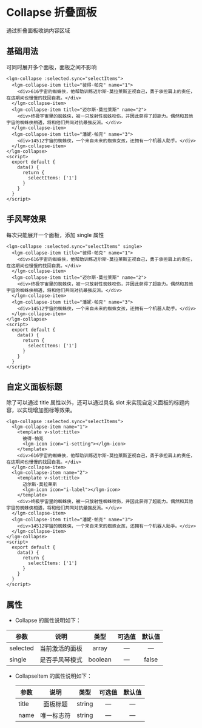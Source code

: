# Collapse  折叠面板
通过折叠面板收纳内容区域
## 基础用法
可同时展开多个面板，面板之间不影响
<ClientOnly>
 <collapse-demo-1></collapse-demo-1>
</ClientOnly>

```vue
<lgm-collapse :selected.sync="selectItems">
  <lgm-collapse-item title="彼得·帕克" name="1">
    <div>616宇宙的蜘蛛侠，他帮助训练迈尔斯·莫拉莱斯正视自己，勇于承担肩上的责任，在这期间也慢慢的找回自我。</div>
  </lgm-collapse-item>
  <lgm-collapse-item title="迈尔斯·莫拉莱斯" name="2">
    <div>终极宇宙里的蜘蛛侠，被一只放射性蜘蛛咬伤，并因此获得了超能力。偶然和其他宇宙的蜘蛛侠相遇，将和他们共同对抗最强反派。</div>
  </lgm-collapse-item>
  <lgm-collapse-item title="潘妮·帕克" name="3">
    <div>14512宇宙的蜘蛛侠，一个来自未来的蜘蛛女孩，还拥有一个机器人助手。</div>
  </lgm-collapse-item>
</lgm-collapse>
<script>
  export default {
    data() {
      return {
        selectItems: ['1']
      }
    }
  }
</script>
```

## 手风琴效果
每次只能展开一个面板，添加 single 属性
<ClientOnly>
 <collapse-demo-2></collapse-demo-2>
</ClientOnly>

```vue
<lgm-collapse :selected.sync="selectItems" single>
  <lgm-collapse-item title="彼得·帕克" name="1">
    <div>616宇宙的蜘蛛侠，他帮助训练迈尔斯·莫拉莱斯正视自己，勇于承担肩上的责任，在这期间也慢慢的找回自我。</div>
  </lgm-collapse-item>
  <lgm-collapse-item title="迈尔斯·莫拉莱斯" name="2">
    <div>终极宇宙里的蜘蛛侠，被一只放射性蜘蛛咬伤，并因此获得了超能力。偶然和其他宇宙的蜘蛛侠相遇，将和他们共同对抗最强反派。</div>
  </lgm-collapse-item>
  <lgm-collapse-item title="潘妮·帕克" name="3">
    <div>14512宇宙的蜘蛛侠，一个来自未来的蜘蛛女孩，还拥有一个机器人助手。</div>
  </lgm-collapse-item>
</lgm-collapse>
<script>
  export default {
    data() {
      return {
        selectItems: ['1']
      }
    }
  }
</script>
```

## 自定义面板标题
除了可以通过 title 属性以外，还可以通过具名 slot 来实现自定义面板的标题内容，以实现增加图标等效果。
<ClientOnly>
 <collapse-demo-3></collapse-demo-3>
</ClientOnly>

```vue
<lgm-collapse :selected.sync="selectItems">
  <lgm-collapse-item name="1">
    <template v-slot:title>
      彼得·帕克
      <lgm-icon icon="i-setting"></lgm-icon>
    </template>
    <div>616宇宙的蜘蛛侠，他帮助训练迈尔斯·莫拉莱斯正视自己，勇于承担肩上的责任，在这期间也慢慢的找回自我。</div>
  </lgm-collapse-item>
  <lgm-collapse-item name="2">
    <template v-slot:title>
      迈尔斯·莫拉莱斯
      <lgm-icon icon="i-label"></lgm-icon>
    </template>
    <div>终极宇宙里的蜘蛛侠，被一只放射性蜘蛛咬伤，并因此获得了超能力。偶然和其他宇宙的蜘蛛侠相遇，将和他们共同对抗最强反派。</div>
  </lgm-collapse-item>
  <lgm-collapse-item title="潘妮·帕克" name="3">
    <div>14512宇宙的蜘蛛侠，一个来自未来的蜘蛛女孩，还拥有一个机器人助手。</div>
  </lgm-collapse-item>
</lgm-collapse>
<script>
  export default {
    data() {
      return {
        selectItems: ['1']
      }
    }
  }
</script>
```

## 属性
  - Collapse 的属性说明如下：

  | 参数 | 说明 | 类型 | 可选值 | 默认值 |
  | ---- |:----:|:----:|:----:|:----:|
  | selected | 当前激活的面板 | array |  —   |  —  |
  | single | 是否手风琴模式 | boolean | — |  false  |

- CollapseItem 的属性说明如下：

  | 参数 | 说明 | 类型 | 可选值 | 默认值 |
  | ---- |:----:|:----:|:----:|:----:|
  | title | 面板标题 | string |  —   |   —    |
  | name | 唯一标志符 | string | — |  —  |